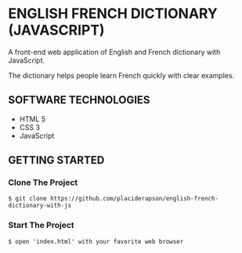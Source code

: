 # ENGLISH FRENCH DICTIONARY (JAVASCRIPT)
A front-end web application of English and French dictionary with JavaScript.

The dictionary helps people learn French quickly with clear examples.

## SOFTWARE TECHNOLOGIES 

- HTML 5
- CSS 3
- JavaScript

## GETTING STARTED

### Clone The Project

```
$ git clone https://github.com/placiderapson/english-french-dictionary-with-js
```

### Start The Project

```
$ open 'index.html' with your favorite web browser
```
